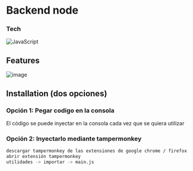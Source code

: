 # Backend node

### Tech
![JavaScript](https://img.shields.io/badge/javascript-%23323330.svg?style=for-the-badge&logo=javascript&logoColor=%23F7DF1E)

## Features
![image](./Grabación%20de%20pantalla%20desde%2028-09-23%2021_35_37.gif)


## Installation (dos opciones)
### Opción 1: Pegar codigo en la consola
El código se puede inyectar en la consola cada vez que se quiera utilizar

### Opción 2: Inyectarlo mediante tampermonkey
```sh
descargar tampermonkey de las extensiones de google chrome / firefox
abrir extensión tampermonkey
utilidades -> importar -> main.js
```